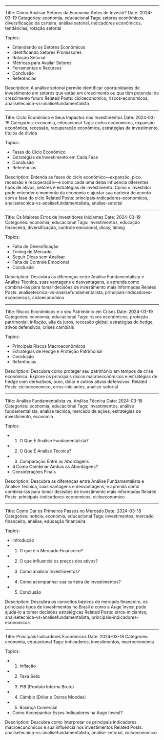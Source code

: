 
-----------------------------------
Title: Como Analisar Setores da Economia Antes de Investir?
Date: 2024-03-19
Categories: economia, educacional
Tags: setores econômicos, diversificação da carteira, análise setorial, indicadores econômicos, tendências, rotação setorial

Topics:
- Entendendo os Setores Econômicos
- Identificando Setores Promissores
- Rotação Setorial
- Métricas para Avaliar Setores
- Ferramentas e Recursos
- Conclusão
- Referências

Description: A análise setorial permite identificar oportunidades de investimento em setores que estão em crescimento ou que têm potencial de crescimento futuro
Related Posts: cicloeconomico, riscos-economicos, analisetecnica-vs-analisefundamentalista

-----------------------------------
Title: Ciclo Econômico e Seus Impactos nos Investimentos
Date: 2024-03-19
Categories: economia, educacional
Tags: ciclos economicos, expansão econômica, recessão, recuperação econômica, estratégias de investimento, títulos de dívida

Topics:
- Fases do Ciclo Econômico
- Estratégias de Investimento em Cada Fase
- Conclusão
- Referências

Description: Entenda as fases do ciclo econômico—expansão, pico, recessão e recuperação—e como cada uma delas influencia diferentes tipos de ativos, setores e estratégias de investimento. Como o investidor pode entender o momento da economia e ajustar sua carteira de acordo com a fase do ciclo
Related Posts: principais-indicadores-economicos, analisetecnica-vs-analisefundamentalista, analise-setorial

-----------------------------------
Title: Os Maiores Erros de Investidores Iniciantes
Date: 2024-03-19
Categories: economia, educacional
Tags: investimentos, educação financeira, diversificação, controle emocional, dicas, timing

Topics:
- Falta de Diversificação
- Timing de Mercado
- Seguir Dicas sem Analisar
- Falta de Controle Emocional
- Conclusão

Description: Descubra as diferenças entre Análise Fundamentalista e Análise Técnica, suas vantagens e desvantagens, e aprenda como combiná-las para tomar decisões de investimento mais informadas
Related Posts: analisetecnica-vs-analisefundamentalista, principais-indicadores-economicos, cicloeconomico

-----------------------------------
Title: Riscos Econômicos e o seu Patrimônio em Crises
Date: 2024-03-19
Categories: economia, educacional
Tags: riscos econômicos, proteção patrimonial, inflação, alta de juros, recessão global, estratégias de hedge, ativos defensivos, crises cambiais

Topics:
- Principais Riscos Macroeconômicos
- Estratégias de Hedge e Proteção Patrimonial
- Conclusão
- Referências

Description: Descubra como proteger seu patrimônio em tempos de crise econômica. Explore os principais riscos macroeconômicos e estratégias de hedge com derivativos, ouro, dólar e outros ativos defensivos.
Related Posts: cicloeconomico, erros-iniciantes, analise-setorial

-----------------------------------
Title: Análise Fundamentalista vs. Análise Técnica
Date: 2024-03-18
Categories: economia, educacional
Tags: investimentos, análise fundamentalista, análise técnica, mercado de ações, estratégias de investimento, economia

Topics:
- 1. O Que É Análise Fundamentalista?
- 2. O Que É Análise Técnica?
- 3. Comparação Entre as Abordagens
- 4.Como Combinar Ambas as Abordagens?
- Considerações Finais

Description: Descubra as diferenças entre Análise Fundamentalista e Análise Técnica, suas vantagens e desvantagens, e aprenda como combiná-las para tomar decisões de investimento mais informadas
Related Posts: principais-indicadores-economicos, cicloeconomico

-----------------------------------
Title: Como Dar os Primeiros Passos no Mercado
Date: 2024-03-18
Categories: noticia, economia, educacional
Tags: investimentos, mercado financeiro, análise, educação financeira

Topics:
- Introdução
- 1. O que é o Mercado Financeiro?
- 2. O que influencia os preços dos ativos?
- 3. Como analisar investimentos?
- 4. Como acompanhar sua carteira de investimentos?
- 5. Conclusão

Description: Descubra os conceitos básicos do mercado financeiro, os principais tipos de investimentos no Brasil e como a Auge Invest pode ajudá-lo a tomar decisões estratégicas
Related Posts: erros-iniciantes, analisetecnica-vs-analisefundamentalista, principais-indicadores-economicos

-----------------------------------
Title: Principais Indicadores Econômicos
Date: 2024-03-18
Categories: economia, educacional
Tags: indicadores, investimentos, macroeconomia

Topics:
- 1. Inflação
- 2. Taxa Selic
- 3. PIB (Produto Interno Bruto)
- 4. Câmbio (Dólar e Outras Moedas)
- 5. Balança Comercial
- Como Acompanhar Esses Indicadores na Auge Invest?

Description: Descubra como interpretar os principais indicadores macroeconômicos e sua influência nos investimentos
Related Posts: analisetecnica-vs-analisefundamentalista, analise-setorial, cicloeconomico
